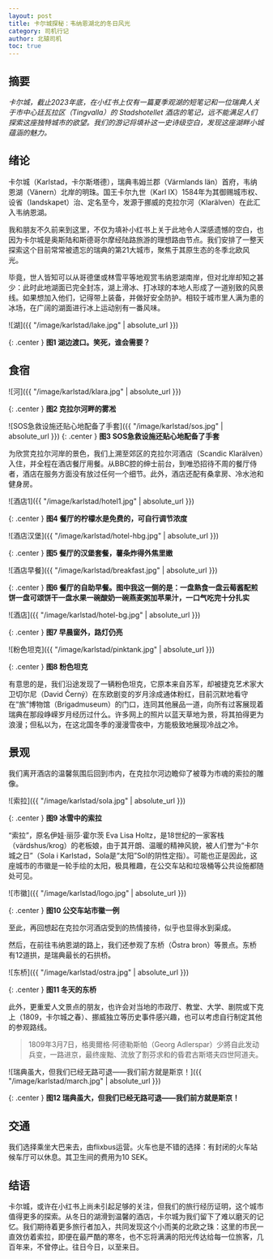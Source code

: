 ```yaml
---
layout: post
title: 卡尔城探秘：韦纳恩湖北的冬日风光
category: 司机行记
author: 北辕司机
toc: true
---
```


## 摘要

*卡尔城，截止2023年底，在小红书上仅有一篇夏季观湖的短笔记和一位瑞典人关于市中心廷瓦拉区（Tingvalla）的 Stadshotellet 酒店的笔记，远不能满足人们探索这座独特城市的欲望。我们的游记将填补这一史诗级空白，发现这座湖畔小城蕴涵的魅力。*

## 绪论

卡尔城（Karlstad，卡尔斯塔德），瑞典韦姆兰郡（Värmlands län）首府，韦纳恩湖（Vänern）北岸的明珠。国王卡尔九世（Karl IX）1584年为其御赐城市权、设省（landskapet）治、定名至今，发源于挪威的克拉尔河（Klarälven）在此汇入韦纳恩湖。

我和朋友不久前来到这里，不仅为填补小红书上关于此地令人深感遗憾的空白，也因为卡尔城是奥斯陆和斯德哥尔摩经陆路旅游的理想路由节点。我们安排了一整天探索这个目前常常被遗忘的瑞典的第21大城市，聚焦于其原生态的冬季北欧风光。

毕竟，世人皆知可以从哥德堡或林雪平等地观赏韦纳恩湖南岸，但对北岸却知之甚少：此时此地湖面已完全封冻，湖上滑冰、打冰球的本地人形成了一道别致的风景线。如果想加入他们，记得带上装备，并做好安全防护。相较于城市里人满为患的冰场，在广阔的湖面进行冰上运动别有一番风味。

![湖]({{ "/image/karlstad/lake.jpg" | absolute_url }})

{: .center }
**图1 湖边渡口。笑死，谁会需要？**

## **食宿**

![河]({{ "/image/karlstad/klara.jpg" | absolute_url }})

{: .center }
**图2 克拉尔河畔的雾凇**

![SOS急救设施还贴心地配备了手套]({{ "/image/karlstad/sos.jpg" | absolute_url }})
{: .center }
**图3 SOS急救设施还贴心地配备了手套**

为欣赏克拉尔河岸的景色，我们上溯至郊区的克拉尔河酒店（Scandic Klarälven）入住，并全程在酒店餐厅用餐。从BBC腔的绅士前台，到唯恐招待不周的餐厅侍者，酒店在服务方面没有放过任何一个细节。此外，酒店还配有桑拿房、冷水池和健身房。

![酒店1]({{ "/image/karlstad/hotel1.jpg" | absolute_url }})

{: .center }
**图4 餐厅的柠檬水是免费的，可自行调节浓度**

![酒店汉堡]({{ "/image/karlstad/hotel-hbg.jpg" | absolute_url }})

{: .center }
**图5 餐厅的汉堡套餐，薯条炸得外焦里嫩**

![酒店早餐]({{ "/image/karlstad/breakfast.jpg" | absolute_url }})

{: .center }
**图6 餐厅的自助早餐。图中我这一侧的是：一盘熟食一盘云莓酱配煎饼一盘可颂饼干一盘水果一碗酸奶一碗燕麦粥加苹果汁，一口气吃完十分扎实**

![酒店]({{ "/image/karlstad/hotel-bg.jpg" | absolute_url }})

{: .center }
**图7 早晨窗外，路灯仍亮**

![粉色坦克]({{ "/image/karlstad/pinktank.jpg" | absolute_url }})

{: .center }
**图8 粉色坦克**


有意思的是，我们沿途发现了一辆粉色坦克，它原本来自苏军，却被捷克艺术家大卫切尔尼（David Černý）在东欧剧变的岁月涂成通体粉红，目前沉默地看守在“旅”博物馆（Brigadmuseum）的门口，连同其他展品一道，向所有过客展现着瑞典在那段峥嵘岁月经历过什么。许多网上的照片以蓝天草地为景，将其拍得更为浪漫；但私以为，在这北国冬季的漫漫雪夜中，方能极致地展现冷战之冷。

## 景观

我们离开酒店的温馨氛围后回到市内，在克拉尔河边瞻仰了被尊为市魂的索拉的雕像。

![索拉]({{ "/image/karlstad/sola.jpg" | absolute_url }})

{: .center }
**图9 冰雪中的索拉**

“索拉”，原名伊娃·丽莎·霍尔茨 Eva Lisa Holtz，是18世纪的一家客栈（värdshus/krog）的老板娘，由于其开朗、温暖的精神风貌，被人们誉为“卡尔城之日”（Sola i Karlstad，Sola是“太阳”Sol的阴性定指）。可能也正是因此，这座城市的市徽是一轮手绘的太阳，极具稚趣，在公交车站和垃圾桶等公共设施都随处可见。

![市徽]({{ "/image/karlstad/logo.jpg" | absolute_url }})

{: .center }
**图10 公交车站市徽一例**

至此，再回想起在克拉尔河酒店受到的热情接待，似乎也显得水到渠成。

然后，在前往韦纳恩湖的路上，我们还参观了东桥（Östra bron）等景点。东桥有12道拱，是瑞典最长的石拱桥。

![东桥]({{ "/image/karlstad/ostra.jpg" | absolute_url }})

{: .center }
**图11 冬天的东桥**

此外，更重爱人文景点的朋友，也许会对当地的市政厅、教堂、大学、剧院或下克上（1809，卡尔城之春）、挪威独立等历史事件感兴趣，也可以考虑自行制定其他的参观路线。

> 1809年3月7日，格奧爾格·阿德勒斯帕（Georg Adlerspar）少將自此发动兵变，一路进京，最终废黜、流放了割芬求和的昏君古斯塔夫四世阿道夫。

![瑞典虽大，但我们已经无路可退——我们前方就是斯京！]({{ "/image/karlstad/march.jpg" | absolute_url }})

{: .center }
**图12 瑞典虽大，但我们已经无路可退——我们前方就是斯京！**

## 交通

我们选择乘坐大巴来去，由flixbus运营。火车也是不错的选择：有封闭的火车站候车厅可以休息。其卫生间的费用为10 SEK。

## 结语

卡尔城，或许在小红书上尚未引起足够的关注，但我们的旅行经历证明，这个城市值得更多的探索。从冬日的湖滑到温馨的酒店，卡尔城为我们留下了难以磨灭的记忆。我们期待着更多旅行者加入，共同发现这个小而美的北欧之珠：这里的市民一直效仿着索拉，即便在最严酷的寒冬，也不忘将满满的阳光传达给每一位旅客，几百年来，不曾停止。往日今日，以至来日。
